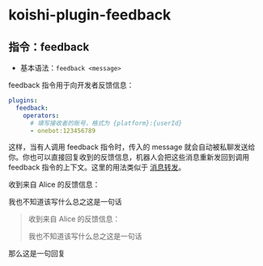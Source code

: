 # koishi-plugin-feedback

## 指令：feedback

- 基本语法：`feedback <message>`

feedback 指令用于向开发者反馈信息：

```yaml title=koishi.yml
plugins:
  feedback:
    operators:
      # 填写接收者的账号，格式为 {platform}:{userId}
      - onebot:123456789
```

这样，当有人调用 feedback 指令时，传入的 message 就会自动被私聊发送给你。你也可以直接回复收到的反馈信息，机器人会把这些消息重新发回到调用 feedback 指令的上下文。这里的用法类似于 [消息转发](https://forward.koishi.chat)。

<chat-panel>
<chat-message nickname="Koishi">
<p>收到来自 Alice 的反馈信息：</p>
<p>我也不知道该写什么总之这是一句话</p>
</chat-message>
<chat-message nickname="Operator" color="#f4a460">
<blockquote>
<p>收到来自 Alice 的反馈信息：</p>
<p>我也不知道该写什么总之这是一句话</p>
</blockquote>
<p>那么这是一句回复</p>
</chat-message>
</chat-panel>

